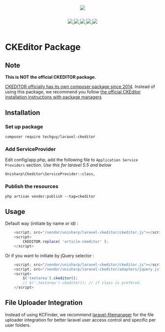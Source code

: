# <p align="center"><a href="#" target="_blank"><img src="https://images.g2crowd.com/uploads/product/image/large_detail/large_detail_1fa90d1c07e091dc10fe667b0b97cc2b/ckeditor-4.png"></a></p>

<p align="center">
  <a href="https://github.com/dev-techguy/laravel-ckeditor/issues">
  <img src="https://img.shields.io/github/issues/dev-techguy/laravel-ckeditor">
  </a>
  <a href="https://github.com/dev-techguy/laravel-ckeditor/network/members">
  <img src="https://img.shields.io/github/forks/dev-techguy/laravel-ckeditor">
  </a>
  <a href="https://github.com/dev-techguy/laravel-ckeditor/stargazers">
  <img src="https://img.shields.io/github/stars/dev-techguy/laravel-ckeditor">
  </a>
    <a href="https://packagist.org/packages/techguy/laravel-ckeditor">
    <img src="https://poser.pugx.org/techguy/laravel-ckeditor/v/stable">
    </a>
    <a href="https://packagist.org/packages/techguy/laravel-ckeditor">
    <img src="https://poser.pugx.org/techguy/laravel-ckeditor/downloads">
    </a>
  <br><br>
</p>

CKEditor Package
=====================

## Note

**This is NOT the official CKEDITOR package.**

[CKEDITOR officially has its own composer package since 2014](https://ckeditor.com/blog/CKEditor-Supports-Bower-and-Composer/). Instead of using this package, we recommend you follow [the official CKEditor installation instructions with package managers](https://docs.ckeditor.com/ckeditor4/latest/guide/dev_package_managers.html#composer)

## Installation
### Set up package

```
composer require techguy/laravel-ckeditor
```

### Add ServiceProvider

Edit config/app.php, add the following file to `Application Service Providers` section. *Use this for laravel 5.5 and below*
```
Unisharp\Ckeditor\ServiceProvider::class,
```
### Publish the resources
```
php artisan vendor:publish --tag=ckeditor
```
## Usage

Default way (initiate by name or id) :

```javascript
    <script; src="/vendor/unisharp/laravel-ckeditor/ckeditor.js"></script>
    <script>
        CKEDITOR.replace( 'article-ckeditor' );
    </script>
```

Or if you want to initiate by jQuery selector :

```javascript
    <script; src="/vendor/unisharp/laravel-ckeditor/ckeditor.js"></script>
    <script; src="/vendor/unisharp/laravel-ckeditor/adapters/jquery.js"></script>
    <script>
        $('textarea').ckeditor();
        // $('.textarea').ckeditor(); // if class is prefered.
    </script>
```

## File Uploader Integration

 Instead of using KCFinder, we recommend [laravel-filemanager](https://github.com/UniSharp/laravel-filemanager) for the file uploader integration for better laravel user access control and specific per user folders.
